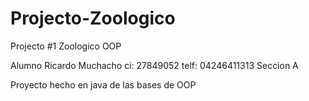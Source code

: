 # Projecto-Zoologico

Projecto #1 Zoologico OOP 

Alumno
Ricardo Muchacho
ci: 27849052
telf: 04246411313
Seccion A

Proyecto hecho en java de las bases de OOP
